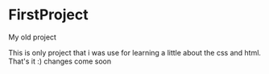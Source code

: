 # FirstProject
My old project

This is only project that i was use for learning a little about the css and html. That's it :) 
changes come soon
